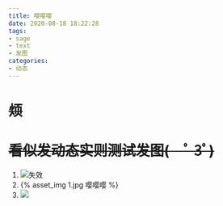 ```yaml
---
title: 嘤嘤嘤
date: 2020-08-18 18:22:28
tags:
- sage
- text
- 发图
categories:
- 动态
---
```

# ~~烦~~
# ~~看似发动态实则测试发图(　ﾟ 3ﾟ)~~

1. ![失效](http://blog.feldan.top/2020/08/22/嘤嘤嘤/1.jpg)
2. {% asset_img 1.jpg 嘤嘤嘤 %}
3. ![](1.jpg)